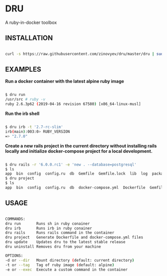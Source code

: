 # DRU

A ruby-in-docker toolbox

## INSTALLATION

```bash

curl -s https://raw.githubusercontent.com/zinovyev/dru/master/dru | sudo sh -c 'cat > /usr/bin/dru && chmod +x /usr/bin/dru'

```

## EXAMPLES


**Run a docker container with the latest alpine ruby image**

```bash

$ dru run
/usr/src # ruby -v
ruby 2.6.3p62 (2019-04-16 revision 67580) [x86_64-linux-musl]

```

**Run the irb shell**

```bash

$ dru irb -t '2.7-rc-slim'
irb(main):003:0> RUBY_VERSION
=> "2.7.0"

```

**Create a new rails project in the current directory without installing rails locally and initialize docker-compose project for a local development.**

```bash

$ dru rails -r '6.0.0.rc1' -e 'new . --database=postgresql'
$ ls
app  bin  config  config.ru  db  Gemfile  Gemfile.lock  lib  log  package.json  public  Rakefile  README.md  storage  test  tmp  vendor
$ dru project
$ ls
app  bin  config  config.ru  db  docker-compose.yml  Dockerfile  Gemfile  Gemfile.lock  lib  log  package.json  public  Rakefile  README.md  storage  test  tmp  vendor

```

## USAGE

```bash

COMMANDS:
dru run       Runs sh in ruby conainer
dru irb       Runs irb in ruby conainer
dru rails     Runs rails command in the container
dru project   Generate Dockerfile and docker-compose.yml files
dru update    Updates dru to the latest stable release
dru uninstall Removes dru from your machine

OPTIONS:
-d or --dir   Mount directory (default: current directory)
-t or --tag   Tag of ruby image (default: alpine)
-e or --exec  Execute a custom command in the container

```
